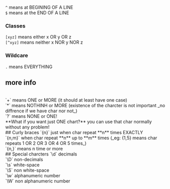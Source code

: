 `^` means at  BEGINING OF A LINE
<br />
`$` means at the END OF A LINE
<br />
### Classes
`[xyz]` means either x OR y OR z
<br/>
`[^xyz]` means neither x NOR y NOR z
<br />
### Wildcare
`.` means EVERYTHING
<br />
## more info 
<br />
`+` means ONE or MORE (it should at least have one case)
<br />
`*` means NOTHINH or MORE (existence of the charcter is not important _no diffrence if we have char nor not_)
<br />
`?` means NONE or ONE!
<br />
**What if you want just ONE chart?** you can use that char normally without any problem!
<br />
## Curly braces
`{n}` just when char repeat **n** times EXACTLY
<br />
`{n,m}` when char repeat **n** up to **m** times (_eg: {1,5} means char repeats 1 OR 2 OR 3 OR 4 OR 5 times_)
<br />
`{n,}` means n time or more
<br />
## Special charcters
`\d` decimals
<br />
`\D` non-decimals
<br />
`\s` white-space
<br />
`\S` non white-space
<br />
`\w` alphanumeric number
<br />
`\W` non alphanumeric number


